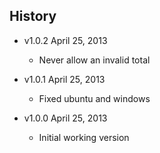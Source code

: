 ## History

- v1.0.2 April 25, 2013
	- Never allow an invalid total

- v1.0.1 April 25, 2013
	- Fixed ubuntu and windows

- v1.0.0 April 25, 2013
	- Initial working version
